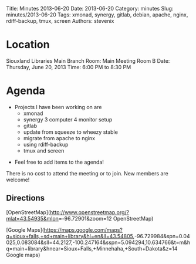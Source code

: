 Title: Minutes 2013-06-20
Date: 2013-06-20
Category: minutes
Slug: minutes/2013-06-20
Tags: xmonad, synergy, gitlab, debian, apache, nginx, rdiff-backup, tmux, screen
Authors: stevenix

Location
========

Siouxland Libraries Main Branch
Room: Main Meeting Room B
Date: Thursday, June 20, 2013
Time: 6:00 PM to 8:30 PM

Agenda
======

<!-- PELICAN_BEGIN_SUMMARY -->
* Projects I have been working on are
  * xmonad
  * synergy 3 computer 4 monitor setup
  * gitlab
  * update from squeeze to wheezy stable
  * migrate from apache to nginx
  * using rdiff-backup
  * tmux and screen
<!-- PELICAN_END_SUMMARY -->

-   Feel free to add items to the agenda!

There is no cost to attend the meeting or to join. New members are
welcome!

Directions
----------

[OpenStreetMap](<http://www.openstreetmap.org/?mlat=43.54935&mlon>=-96.72901&zoom=12
OpenStreetMap)

[Google Maps](<https://maps.google.com/maps?q=sioux+falls,+sd+main+library&hl=en&ll=43.54805>,-96.729984&spn=0.04025,0.083084&sll=44.2127,-100.247164&sspn=5.094294,10.634766&t=m&hq=main+library&hnear=Sioux+Falls,+Minnehaha,+South+Dakota&z=14
Google maps)
